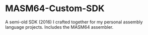 # MASM64-Custom-SDK
A semi-old SDK (2016) I crafted together for my personal assembly language projects. Includes the MASM64 assembler.
